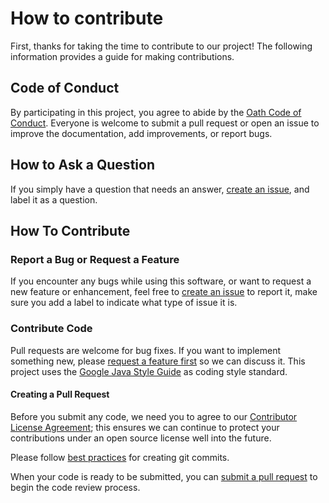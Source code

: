 # How to contribute
First, thanks for taking the time to contribute to our project! The following information provides
a guide for making contributions.

## Code of Conduct

By participating in this project, you agree to abide by the [Oath Code of Conduct](Code-of-Conduct.md).
Everyone is welcome to submit a pull request or open an issue to improve the documentation, add
improvements, or report bugs.

## How to Ask a Question

If you simply have a question that needs an answer, [create an issue](https://help.github.com/articles/creating-an-issue/),
and label it as a question.

## How To Contribute

### Report a Bug or Request a Feature

If you encounter any bugs while using this software, or want to request a new feature or
enhancement, feel free to [create an issue](https://help.github.com/articles/creating-an-issue/) to
report it, make sure you add a label to indicate what type of issue it is.

### Contribute Code
Pull requests are welcome for bug fixes. If you want to implement something new, please
[request a feature first](#report-a-bug-or-request-a-feature) so we can discuss it. This project
uses the [Google Java Style Guide](https://google.github.io/styleguide/javaguide.html) as coding
style standard.

#### Creating a Pull Request
Before you submit any code, we need you to agree to our
[Contributor License Agreement](https://yahoocla.herokuapp.com/); this ensures we can continue to
protect your contributions under an open source license well into the future.

Please follow [best practices](https://github.com/trein/dev-best-practices/wiki/Git-Commit-Best-Practices)
for creating git commits.

When your code is ready to be submitted, you can [submit a pull request](https://help.github.com/articles/creating-a-pull-request/)
to begin the code review process.
